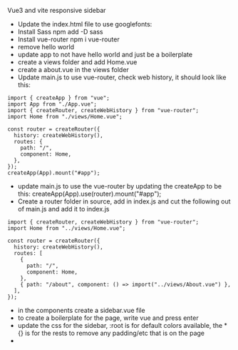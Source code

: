 Vue3 and vite responsive sidebar

- Update the index.html file to use googlefonts: <link rel="preconnect" href="https://fonts.googleapis.com">
- Install Sass npm add -D sass
- Install vue-router npm i vue-router
- remove hello world
- update app to not have hello world and just be a boilerplate
- create a views folder and add Home.vue
- create a about.vue in the views folder
- Update main.js to use vue-router, check web history, it should look like this:

```
import { createApp } from "vue";
import App from "./App.vue";
import { createRouter, createWebHistory } from "vue-router";
import Home from "./views/Home.vue";

const router = createRouter({
  history: createWebHistory(),
  routes: {
    path: "/",
    component: Home,
  },
});
createApp(App).mount("#app");

```

- update main.js to use the vue-router by updating the createApp to be this: createApp(App).use(router).mount("#app");
- Create a router folder in source, add in index.js and cut the following out of main.js and add it to index.js

```
import { createRouter, createWebHistory } from "vue-router";
import Home from "../views/Home.vue";

const router = createRouter({
  history: createWebHistory(),
  routes: [
    {
      path: "/",
      component: Home,
    },
    { path: "/about", component: () => import("../views/About.vue") },
  ],
});
```

- in the components create a sidebar.vue file
- to create a boilerplate for the page, write vue and press enter
- update the css for the sidebar, :root is for default colors available, the \*{} is for the rests to remove any padding/etc that is on the page
-

